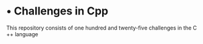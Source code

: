 # • Challenges in Cpp

This repository consists of one hundred and twenty-five challenges in the C ++ language

